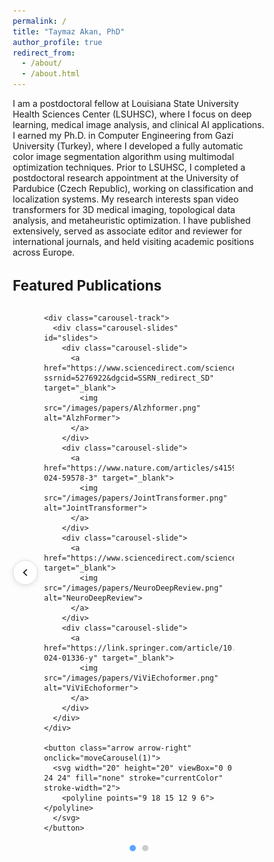 ```yaml
---
permalink: /
title: "Taymaz Akan, PhD"
author_profile: true
redirect_from: 
  - /about/
  - /about.html
---
```


I am a postdoctoral fellow at Louisiana State University Health Sciences Center (LSUHSC), where I focus on deep learning, medical image analysis, and clinical AI applications. I earned my Ph.D. in Computer Engineering from Gazi University (Turkey), where I developed a fully automatic color image segmentation algorithm using multimodal optimization techniques. Prior to LSUHSC, I completed a postdoctoral research appointment at the University of Pardubice (Czech Republic), working on classification and localization systems. My research interests span video transformers for 3D medical imaging, topological data analysis, and metaheuristic optimization. I have published extensively, served as associate editor and reviewer for international journals, and held visiting academic positions across Europe.
<html lang="en">
<head>
  <meta charset="UTF-8">
  <meta name="viewport" content="width=device-width, initial-scale=1.0">
  <title>Featured Publications</title>
  <style>
    * {
      margin: 0;
      padding: 0;
      box-sizing: border-box;
    }

    #featured-publications {
      max-width: 900px;
      margin: 60px auto;
      text-align: center;
    }

    h2 {
      font-size: 1.6em;
      margin-bottom: 30px;
    }

    .carousel-container {
      position: relative;
      width: 100%;
      max-width: 750px;
      margin: 0 auto;
      padding: 0 50px;
    }

    .carousel-track {
      overflow: hidden;
      padding: 20px 0;
    }

    .carousel-slides {
      display: flex;
      transition: transform 0.5s ease;
    }

    .carousel-slide {
      min-width: 33.333%;
      padding: 0 10px;
      display: flex;
      justify-content: center;
    }

    .carousel-slide img {
      width: 210px;
      height: 275px;
      border-radius: 10px;
      box-shadow: 0 3px 10px rgba(0,0,0,0.15);
      transition: transform 0.3s ease;
    }

    .carousel-slide img:hover {
      transform: scale(1.05);
    }

    .arrow {
      position: absolute;
      top: 50%;
      transform: translateY(-50%);
      width: 40px;
      height: 40px;
      background: rgba(255, 255, 255, 0.9);
      border: 1px solid #ddd;
      border-radius: 50%;
      cursor: pointer;
      display: flex;
      align-items: center;
      justify-content: center;
      z-index: 10;
      box-shadow: 0 2px 8px rgba(0,0,0,0.1);
    }

    .arrow:hover {
      background: white;
      box-shadow: 0 4px 12px rgba(0,0,0,0.15);
    }

    .arrow-left {
      left: 0;
    }

    .arrow-right {
      right: 0;
    }

    .dots {
      display: flex;
      justify-content: center;
      gap: 10px;
      margin-top: 20px;
    }

    .dot {
      width: 10px;
      height: 10px;
      border-radius: 50%;
      background: #ccc;
      cursor: pointer;
      transition: background 0.3s;
    }

    .dot.active {
      background: #58a6ff;
    }
  </style>
</head>
<body>

<section id="featured-publications">
  <h2>Featured Publications</h2>
  
  <div class="carousel-container">
    <button class="arrow arrow-left" onclick="moveCarousel(-1)">
      <svg width="20" height="20" viewBox="0 0 24 24" fill="none" stroke="currentColor" stroke-width="2">
        <polyline points="15 18 9 12 15 6"></polyline>
      </svg>
    </button>

    <div class="carousel-track">
      <div class="carousel-slides" id="slides">
        <div class="carousel-slide">
          <a href="https://www.sciencedirect.com/science/article/pii/S0306452225009108?ssrnid=5276922&dgcid=SSRN_redirect_SD" target="_blank">
            <img src="/images/papers/Alzhformer.png" alt="AlzhFormer">
          </a>
        </div>
        <div class="carousel-slide">
          <a href="https://www.nature.com/articles/s41598-024-59578-3" target="_blank">
            <img src="/images/papers/JointTransformer.png" alt="JointTransformer">
          </a>
        </div>
        <div class="carousel-slide">
          <a href="https://www.sciencedirect.com/science/article/pii/S0022510X25003557" target="_blank">
            <img src="/images/papers/NeuroDeepReview.png" alt="NeuroDeepReview">
          </a>
        </div>
        <div class="carousel-slide">
          <a href="https://link.springer.com/article/10.1007/s10278-024-01336-y" target="_blank">
            <img src="/images/papers/ViViEchoformer.png" alt="ViViEchoformer">
          </a>
        </div>
      </div>
    </div>

    <button class="arrow arrow-right" onclick="moveCarousel(1)">
      <svg width="20" height="20" viewBox="0 0 24 24" fill="none" stroke="currentColor" stroke-width="2">
        <polyline points="9 18 15 12 9 6"></polyline>
      </svg>
    </button>
  </div>

  <div class="dots">
    <span class="dot active" onclick="goToSlide(0)"></span>
    <span class="dot" onclick="goToSlide(1)"></span>
  </div>
</section>

<script>
let currentPosition = 0;
const totalPages = 2;
const slides = document.getElementById('slides');
const dots = document.querySelectorAll('.dot');

function updateCarousel() {
  const offset = currentPosition * -33.333;
  slides.style.transform = `translateX(${offset}%)`;
  
  dots.forEach((dot, index) => {
    dot.classList.toggle('active', index === currentPosition);
  });
}

function moveCarousel(direction) {
  currentPosition += direction;
  if (currentPosition < 0) currentPosition = totalPages - 1;
  if (currentPosition >= totalPages) currentPosition = 0;
  updateCarousel();
}

function goToSlide(index) {
  currentPosition = index;
  updateCarousel();
}

// Auto-advance every 5 seconds
setInterval(() => {
  moveCarousel(1);
}, 5000);
</script>

</body>
</html>

